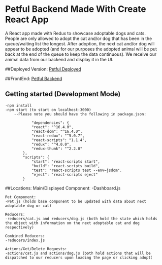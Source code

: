 # Petful Backend Made With Create React App

A React app made with Redux to showcase adoptable dogs and cats.  People are only allowed to adopt the cat and/or dog that has been in the queue/waiting list the longest.  After adoption, the next cat and/or dog will appear to be adopted (and for our purposes the adopted animal will be put back at the end of the queue to keep the data continuous).  We receive our animal data from our backend and display it in the UI.

##Deployed Version: 
[Petful Deployed](http://dazzling-kirch-250b9b.netlify.com/)

##FrontEnd:
[Petful Backend](https://github.com/thinkful-ei19/Megan-Ray-Petful-Server)


## Getting started (Development Mode)
    -npm install
    -npm start (to start on localhost:3000)
        --Please note you should have the following in package.json:

                "dependencies": {
                "react": "^16.4.0",
                "react-dom": "^16.4.0",
                "react-redux": "^5.0.7",
                "react-scripts": "1.1.4",
                "redux": "^4.0.0",
                "redux-thunk": "^2.2.0"
            },
            "scripts": {
                "start": "react-scripts start",
                "build": "react-scripts build",
                "test": "react-scripts test --env=jsdom",
                "eject": "react-scripts eject"
            }
    
##Locations:
    Main/Displayed Component:
    -Dashboard.js

    Pet Component:
    -Pet.js (holds base component to be updated with data about next adoptable dog or cat)

    Reducers:
    -reducers/cat.js and reducers/dog.js (both hold the state which holds the object with information on the next adoptable cat and dog respectively)

    Combined Reducers:
    -reducers/index.js

    Actions/Get/Delete Requests:
    -actions/cat.js and actions/dog.js (both hold actions that will be dispatched to our reducers upon loading the page or clicking adopt)